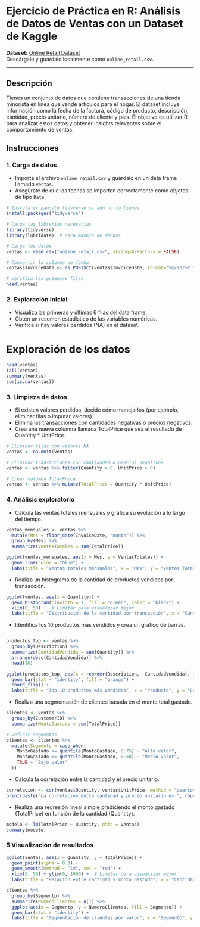 # Ejercicio de Práctica en R: Análisis de Datos de Ventas con un Dataset de Kaggle

**Dataset:** [Online Retail Dataset](https://www.kaggle.com/datasets/vijayuv/onlineretail)  
Descárgalo y guárdalo localmente como `online_retail.csv`.

---

## Descripción

Tienes un conjunto de datos que contiene transacciones de una tienda minorista en línea que vende artículos para el hogar. El dataset incluye información como la fecha de la factura, código de producto, descripción, cantidad, precio unitario, número de cliente y país. El objetivo es utilizar R para analizar estos datos y obtener insights relevantes sobre el comportamiento de ventas.

## Instrucciones

### 1. Carga de datos

- Importa el archivo `online_retail.csv` y guárdalo en un data frame llamado `ventas`.
- Asegúrate de que las fechas se importen correctamente como objetos de tipo `Date`.

```r
# Instala el paquete tidyverse si aún no lo tienes
install.packages("tidyverse")

# Carga las librerías necesarias
library(tidyverse)
library(lubridate)  # Para manejo de fechas

# Carga los datos
ventas <- read.csv("online_retail.csv", stringsAsFactors = FALSE)

# Convertir la columna de fecha
ventas$InvoiceDate <- as.POSIXct(ventas$InvoiceDate, format="%m/%d/%Y %H:%M")

# Verifica las primeras filas
head(ventas)
```

### 2. Exploración inicial
- Visualiza las primeras y últimas 6 filas del data frame.
- Obtén un resumen estadístico de las variables numéricas.
- Verifica si hay valores perdidos (NA) en el dataset.

# Exploración de los datos
```r
head(ventas)
tail(ventas)
summary(ventas)
sum(is.na(ventas))
```

### 3. Limpieza de datos
- Si existen valores perdidos, decide cómo manejarlos (por ejemplo, eliminar filas o imputar valores).
- Elimina las transacciones con cantidades negativas o precios negativos.
- Crea una nueva columna llamada TotalPrice que sea el resultado de Quantity * UnitPrice.

```r
# Eliminar filas con valores NA
ventas <- na.omit(ventas)

# Eliminar transacciones con cantidades o precios negativos
ventas <- ventas %>% filter(Quantity > 0, UnitPrice > 0)

# Crear columna TotalPrice
ventas <- ventas %>% mutate(TotalPrice = Quantity * UnitPrice)

```
 
### 4. Análisis exploratorio
- Calcula las ventas totales mensuales y grafica su evolución a lo largo del tiempo.

```r
ventas_mensuales <- ventas %>%
  mutate(Mes = floor_date(InvoiceDate, "month")) %>%
  group_by(Mes) %>%
  summarize(VentasTotales = sum(TotalPrice))

ggplot(ventas_mensuales, aes(x = Mes, y = VentasTotales)) +
  geom_line(color = "blue") +
  labs(title = "Ventas totales mensuales", x = "Mes", y = "Ventas Totales")
```

- Realiza un histograma de la cantidad de productos vendidos por transacción.
```r
ggplot(ventas, aes(x = Quantity)) +
  geom_histogram(binwidth = 1, fill = "green", color = "black") +
  xlim(0, 50) +  # Limitar para visualizar mejor
  labs(title = "Distribución de la cantidad por transacción", x = "Cantidad", y = "Frecuencia")

```

- Identifica los 10 productos más vendidos y crea un gráfico de barras.
```r

productos_top <- ventas %>%
  group_by(Description) %>%
  summarize(CantidadVendida = sum(Quantity)) %>%
  arrange(desc(CantidadVendida)) %>%
  head(10)

ggplot(productos_top, aes(x = reorder(Description, -CantidadVendida), y = CantidadVendida)) +
  geom_bar(stat = "identity", fill = "orange") +
  coord_flip() +
  labs(title = "Top 10 productos más vendidos", x = "Producto", y = "Cantidad Vendida")
```
- Realiza una segmentación de clientes basada en el monto total gastado.

```r
clientes <- ventas %>%
  group_by(CustomerID) %>%
  summarize(MontoGastado = sum(TotalPrice))

# Definir segmentos
clientes <- clientes %>%
  mutate(Segmento = case_when(
    MontoGastado >= quantile(MontoGastado, 0.75) ~ "Alto valor",
    MontoGastado >= quantile(MontoGastado, 0.50) ~ "Medio valor",
    TRUE ~ "Bajo valor"
  ))


```

- Calcula la correlación entre la cantidad y el precio unitario.


```r
correlacion <- cor(ventas$Quantity, ventas$UnitPrice, method = "pearson")
print(paste("La correlación entre cantidad y precio unitario es:", round(correlacion, 2)))
```

- Realiza una regresión lineal simple prediciendo el monto gastado (TotalPrice) en función de la cantidad (Quantity).
```r
modelo <- lm(TotalPrice ~ Quantity, data = ventas)
summary(modelo)
```

### 5 Visualización de resultados
```r
ggplot(ventas, aes(x = Quantity, y = TotalPrice)) +
  geom_point(alpha = 0.3) +
  geom_smooth(method = "lm", col = "red") +
  xlim(0, 50) + ylim(0, 1000) +  # Limitar para visualizar mejor
  labs(title = "Relación entre cantidad y monto gastado", x = "Cantidad", y = "Monto Gastado")
```

```r
clientes %>%
  group_by(Segmento) %>%
  summarize(NumeroClientes = n()) %>%
  ggplot(aes(x = Segmento, y = NumeroClientes, fill = Segmento)) +
  geom_bar(stat = "identity") +
  labs(title = "Segmentación de clientes por valor", x = "Segmento", y = "Número de Clientes")
```